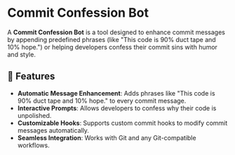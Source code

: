 # Commit Confession Bot


A **Commit Confession Bot** is a tool designed to enhance commit messages by appending predefined phrases (like "This code is 90% duct tape and 10% hope.") or helping developers confess their commit sins with humor and style.

## 🚀 Features

- **Automatic Message Enhancement**: Adds phrases like "This code is 90% duct tape and 10% hope." to every commit message.
- **Interactive Prompts**: Allows developers to confess why their code is unpolished.
- **Customizable Hooks**: Supports custom commit hooks to modify commit messages automatically.
- **Seamless Integration**: Works with Git and any Git-compatible workflows.
